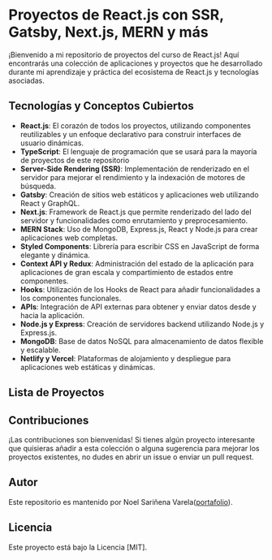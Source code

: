 # Proyectos de React.js con SSR, Gatsby, Next.js, MERN y más

¡Bienvenido a mi repositorio de proyectos del curso de React.js! Aquí encontrarás una colección de aplicaciones y proyectos que he desarrollado durante mi aprendizaje y práctica del ecosistema de React.js y tecnologías asociadas.

## Tecnologías y Conceptos Cubiertos

- **React.js**: El corazón de todos los proyectos, utilizando componentes reutilizables y un enfoque declarativo para construir interfaces de usuario dinámicas.
- **TypeScript**: El lenguaje de programación que se usará para la mayoría de proyectos de este repositorio
- **Server-Side Rendering (SSR)**: Implementación de renderizado en el servidor para mejorar el rendimiento y la indexación de motores de búsqueda.
- **Gatsby**: Creación de sitios web estáticos y aplicaciones web utilizando React y GraphQL.
- **Next.js**: Framework de React.js que permite renderizado del lado del servidor y funcionalidades como enrutamiento y preprocesamiento.
- **MERN Stack**: Uso de MongoDB, Express.js, React y Node.js para crear aplicaciones web completas.
- **Styled Components**: Librería para escribir CSS en JavaScript de forma elegante y dinámica.
- **Context API y Redux**: Administración del estado de la aplicación para aplicaciones de gran escala y compartimiento de estados entre componentes.
- **Hooks**: Utilización de los Hooks de React para añadir funcionalidades a los componentes funcionales.
- **APIs**: Integración de API externas para obtener y enviar datos desde y hacia la aplicación.
- **Node.js y Express**: Creación de servidores backend utilizando Node.js y Express.js.
- **MongoDB**: Base de datos NoSQL para almacenamiento de datos flexible y escalable.
- **Netlify y Vercel**: Plataformas de alojamiento y despliegue para aplicaciones web estáticas y dinámicas.

## Lista de Proyectos

<!--
1. **Proyecto 1 - Nombre del Proyecto**
   - Descripción breve del proyecto.
   - Tecnologías utilizadas: React.js, SSR, Gatsby, Styled Components, etc.
   - Enlace al repositorio y demo si está disponible.

2. **Proyecto 2 - Nombre del Proyecto**
   - Descripción breve del proyecto.
   - Tecnologías utilizadas: React.js, SSR, Next.js, Redux, etc.
   - Enlace al repositorio y demo si está disponible.

3. **Proyecto 3 - Nombre del Proyecto**
   - Descripción breve del proyecto.
   - Tecnologías utilizadas: MERN Stack, Hooks, Context API, etc.
   - Enlace al repositorio y demo si está disponible.
-->

## Contribuciones

¡Las contribuciones son bienvenidas! Si tienes algún proyecto interesante que quisieras añadir a esta colección o alguna sugerencia para mejorar los proyectos existentes, no dudes en abrir un issue o enviar un pull request.

## Autor

Este repositorio es mantenido por Noel Sariñena Varela(<a href="https://portafoliodenoel.netlify.app/">portafolio</a>).

## Licencia

Este proyecto está bajo la Licencia [MIT].
